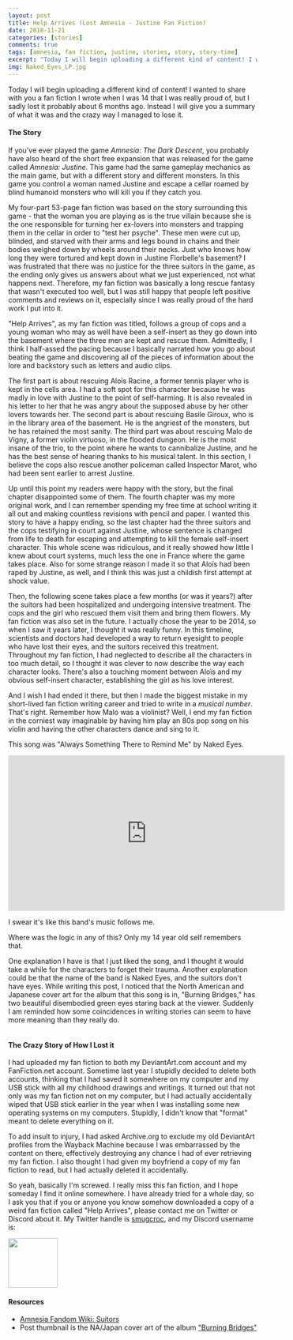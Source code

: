 ```yaml
---
layout: post
title: Help Arrives (Lost Amnesia - Justine Fan Fiction)
date: 2018-11-21
categories: [stories]
comments: true
tags: [amnesia, fan fiction, justine, stories, story, story-time]
excerpt: "Today I will begin uploading a different kind of content! I wanted to share with you a fan fiction I wrote when I was 14 that I was really proud of, but I sadly lost it probably about 6 months ago. Instead I will give you a summary of what it was and the crazy way I managed to lose it."
img: Naked_Eyes_LP.jpg
---
```


<p><first-letter>T</first-letter>oday I will begin uploading a different kind of content! I wanted to share with you a fan fiction I wrote when I was 14 that I was really proud of, but I sadly lost it probably about 6 months ago. Instead I will give you a summary of what it was and the crazy way I managed to lose it.</p>

<h4>The Story</h4>

<p>If you've ever played the game <em>Amnesia: The Dark Descent</em>, you probably have also heard of the short free expansion that was released for the game called <em>Amnesia: Justine</em>. This game had the same gameplay mechanics as the main game, but with a different story and different monsters. In this game you control a woman named Justine and escape a cellar roamed by blind humanoid monsters who will kill you if they catch you.</p>

<p>My four-part 53-page fan fiction was based on the story surrounding this game - that the woman you are playing as is the true villain because she is the one responsible for turning her ex-lovers into monsters and trapping them in the cellar in order to "test her psyche". These men were cut up, blinded, and starved with their arms and legs bound in chains and their bodies weighed down by wheels around their necks. Just who knows how long they were tortured and kept down in Justine Florbelle's basement? I was frustrated that there was no justice for the three suitors in the game, as the ending only gives us answers about what we just experienced, not what happens next. Therefore, my fan fiction was basically a long rescue fantasy that wasn't executed too well, but I was still happy that people left positive comments and reviews on it, especially since I was really proud of the hard work I put into it.</p>

<p>"Help Arrives", as my fan fiction was titled, follows a group of cops and a young woman who may as well have been a self-insert as they go down into the basement where the three men are kept and rescue them. Admittedly, I think I half-assed the pacing because I basically narrated how you go about beating the game and discovering all of the pieces of information about the lore and backstory such as letters and audio clips. </p>

<p>The first part is about rescuing Aloïs Racine, a former tennis player who is kept in the cells area. I had a soft spot for this character because he was madly in love with Justine to the point of self-harming. It is also revealed in his letter to her that he was angry about the supposed abuse by her other lovers towards her. The second part is about rescuing Basile Giroux, who is in the library area of the basement. He is the angriest of the monsters, but he has retained the most sanity. The third part was about rescuing Malo de Vigny, a former violin virtuoso, in the flooded dungeon. He is the most insane of the trio, to the point where he wants to cannibalize Justine, and he has the best sense of hearing thanks to his musical talent. In this section, I believe the cops also rescue another policeman called Inspector Marot, who had been sent earlier to arrest Justine. </p>

<p>Up until this point my readers were happy with the story, but the final chapter disappointed some of them. The fourth chapter was my more original work, and I can remember spending my free time at school writing it all out and making countless revisions with pencil and paper. I wanted this story to have a happy ending, so the last chapter had the three suitors and the cops testifying in court against Justine, whose sentence is changed from life to death for escaping and attempting to kill the female self-insert character. This whole scene was ridiculous, and it really showed how little I knew about court systems, much less the one in France where the game takes place. Also for some strange reason I made it so that Aloïs had been raped by Justine, as well, and I think this was just a childish first attempt at shock value. </p>

<p>Then, the following scene takes place a few months (or was it years?) after the suitors had been hospitalized and undergoing intensive treatment. The cops and the girl who rescued them visit them and bring them flowers. My fan fiction was also set in the future. I actually chose the year to be 2014, so when I saw it years later, I thought it was really funny. In this timeline, scientists and doctors had developed a way to return eyesight to people who have lost their eyes, and the suitors received this treatment. Throughout my fan fiction, I had neglected to describe all the characters in too much detail, so I thought it was clever to now describe the way each character looks. There's also a touching moment between Aloïs and my obvious self-insert character, establishing the girl as his love interest.</p>

<p>And I wish I had ended it there, but then I made the biggest mistake in my short-lived fan fiction writing career and tried to write in a <em>musical number</em>. That's right. Remember how Malo was a violinist? Well, I end my fan fiction in the corniest way imaginable by having him play an 80s pop song on his violin and having the other characters dance and sing to it.</p>

<p>This song was "Always Something There to Remind Me" by Naked Eyes.</p>

<iframe class="video" width="560" height="315" src="https://www.youtube.com/embed/Jmh8Mc9gm_E" frameborder="0" allow="accelerometer; autoplay; encrypted-media; gyroscope; picture-in-picture" allowfullscreen></iframe>

<p class="caption">I swear it's like this band's music follows me.</p>

<p>Where was the logic in any of this? Only my 14 year old self remembers that.</p>

<p>One explanation I have is that I just liked the song, and I thought it would take a while for the characters to forget their trauma. Another explanation could be that the name of the band is Naked Eyes, and the suitors don't have eyes. While writing this post, I noticed that the North American and Japanese cover art for the album that this song is in, "Burning Bridges," has two beautiful disembodied green eyes staring back at the viewer. Suddenly I am reminded how some coincidences in writing stories can seem to have more meaning than they really do.</p>

<img src="https://lizlorena.com/img/Naked_Eyes_LP.jpg" alt="" class="img-fluid"/>

<h4>The Crazy Story of How I Lost it</h4>

<p>I had uploaded my fan fiction to both my DeviantArt.com account and my FanFiction.net account. Sometime last year I stupidly decided to delete both accounts, thinking that I had saved it somewhere on my computer and my USB stick with all my childhood drawings and writings. It turned out that not only was my fan fiction not on my computer, but I had actually accidentally wiped that USB stick earlier in the year when I was installing some new operating systems on my computers. Stupidly, I didn't know that "format" meant to delete everything on it.</p>

<p>To add insult to injury, I had asked Archive.org to exclude my old DeviantArt profiles from the Wayback Machine because I was embarrassed by the content on there, effectively destroying any chance I had of ever retrieving my fan fiction. I also thought I had given my boyfriend a copy of my fan fiction to read, but I had actually deleted it accidentally.</p>

<p>So yeah, basically I'm screwed. I really miss this fan fiction, and I hope someday I find it online somewhere. I have already tried for a whole day, so I ask you that if you or anyone you know somehow downloaded a copy of a weird fan fiction called "Help Arrives", please contact me on Twitter or Discord about it. My Twitter handle is <a href="https://twitter.com/smugcroc" target="_blank">smugcroc</a>, and my Discord username is:</p>

<img src="https://lizlorena.com/img/discord.png" class="img-fluid" style="width:100px;">

<h4>Resources</h4>

<ul>
	<li><a href="https://amnesia.fandom.com/wiki/Suitors" target="_blank">Amnesia Fandom Wiki: Suitors</a></li>
	<li>Post thumbnail is the NA/Japan cover art of the album <a href="https://en.wikipedia.org/wiki/Burning_Bridges_(Naked_Eyes_album)" target="_blank">"Burning Bridges"</a></li>
</ul>